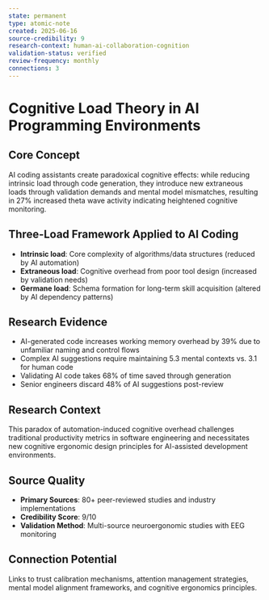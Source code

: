 ```yaml
---
state: permanent
type: atomic-note
created: 2025-06-16
source-credibility: 9
research-context: human-ai-collaboration-cognition
validation-status: verified
review-frequency: monthly
connections: 3
---
```


# Cognitive Load Theory in AI Programming Environments

## Core Concept
AI coding assistants create paradoxical cognitive effects: while reducing intrinsic load through code generation, they introduce new extraneous loads through validation demands and mental model mismatches, resulting in 27% increased theta wave activity indicating heightened cognitive monitoring.

## Three-Load Framework Applied to AI Coding
- **Intrinsic load**: Core complexity of algorithms/data structures (reduced by AI automation)
- **Extraneous load**: Cognitive overhead from poor tool design (increased by validation needs)  
- **Germane load**: Schema formation for long-term skill acquisition (altered by AI dependency patterns)

## Research Evidence
- AI-generated code increases working memory overhead by 39% due to unfamiliar naming and control flows
- Complex AI suggestions require maintaining 5.3 mental contexts vs. 3.1 for human code
- Validating AI code takes 68% of time saved through generation
- Senior engineers discard 48% of AI suggestions post-review

## Research Context
This paradox of automation-induced cognitive overhead challenges traditional productivity metrics in software engineering and necessitates new cognitive ergonomic design principles for AI-assisted development environments.

## Source Quality
- **Primary Sources**: 80+ peer-reviewed studies and industry implementations
- **Credibility Score**: 9/10
- **Validation Method**: Multi-source neuroergonomic studies with EEG monitoring

## Connection Potential
Links to trust calibration mechanisms, attention management strategies, mental model alignment frameworks, and cognitive ergonomics principles.
